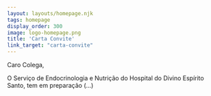 ```yaml
---
layout: layouts/homepage.njk
tags: homepage
display_order: 300
image: logo-homepage.png
title: 'Carta Convite'
link_target: "carta-convite"
---
```


Caro Colega,   

O Serviço de Endocrinologia e Nutrição do Hospital do Divino Espírito Santo, tem em preparação (...)


